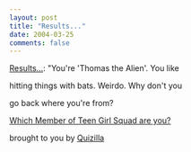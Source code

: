 ```yaml
---
layout: post
title: "Results..."
date: 2004-03-25
comments: false
---
```

[Results...][0]: "You're 'Thomas the Alien'. You like




hitting things with bats. Weirdo. Why don't you




go back where you're from?




[Which Member of Teen Girl Squad are you?][1]




brought to you by [Quizilla][2]



[0]: http://quizilla.com/cgi-bin/result/result.pl
[1]: http://quizilla.com/users/teengirlsquad/quizzes/Which%20Member%20of%20Teen%20Girl%20Squad%20are%20you%3F/
[2]: http://quizilla.com
